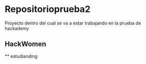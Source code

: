 # Repositorioprueba2
Proyecto dentro del cual se va a estar trabajando en la prueba de hackademy

## HackWomen

** estudianding
